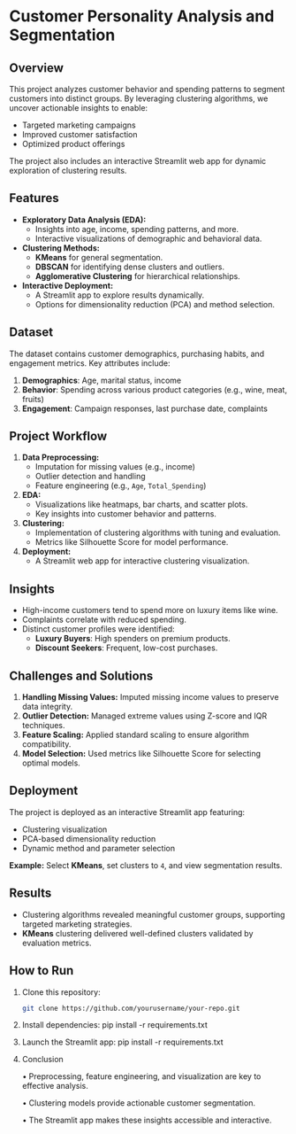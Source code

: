 # Customer Personality Analysis and Segmentation

## Overview
This project analyzes customer behavior and spending patterns to segment customers into distinct groups. By leveraging clustering algorithms, we uncover actionable insights to enable:
- Targeted marketing campaigns
- Improved customer satisfaction
- Optimized product offerings

The project also includes an interactive Streamlit web app for dynamic exploration of clustering results.

## Features
- **Exploratory Data Analysis (EDA):**
  - Insights into age, income, spending patterns, and more.
  - Interactive visualizations of demographic and behavioral data.
- **Clustering Methods:**
  - **KMeans** for general segmentation.
  - **DBSCAN** for identifying dense clusters and outliers.
  - **Agglomerative Clustering** for hierarchical relationships.
- **Interactive Deployment:**
  - A Streamlit app to explore results dynamically.
  - Options for dimensionality reduction (PCA) and method selection.

## Dataset
The dataset contains customer demographics, purchasing habits, and engagement metrics. Key attributes include:
1. **Demographics**: Age, marital status, income
2. **Behavior**: Spending across various product categories (e.g., wine, meat, fruits)
3. **Engagement**: Campaign responses, last purchase date, complaints

## Project Workflow
1. **Data Preprocessing:**
   - Imputation for missing values (e.g., income)
   - Outlier detection and handling
   - Feature engineering (e.g., `Age`, `Total_Spending`)
2. **EDA:**
   - Visualizations like heatmaps, bar charts, and scatter plots.
   - Key insights into customer behavior and patterns.
3. **Clustering:**
   - Implementation of clustering algorithms with tuning and evaluation.
   - Metrics like Silhouette Score for model performance.
4. **Deployment:**
   - A Streamlit web app for interactive clustering visualization.

## Insights
- High-income customers tend to spend more on luxury items like wine.
- Complaints correlate with reduced spending.
- Distinct customer profiles were identified:
  - **Luxury Buyers**: High spenders on premium products.
  - **Discount Seekers**: Frequent, low-cost purchases.

## Challenges and Solutions
1. **Handling Missing Values:** Imputed missing income values to preserve data integrity.
2. **Outlier Detection:** Managed extreme values using Z-score and IQR techniques.
3. **Feature Scaling:** Applied standard scaling to ensure algorithm compatibility.
4. **Model Selection:** Used metrics like Silhouette Score for selecting optimal models.

## Deployment
The project is deployed as an interactive Streamlit app featuring:
- Clustering visualization
- PCA-based dimensionality reduction
- Dynamic method and parameter selection

**Example:** Select **KMeans**, set clusters to `4`, and view segmentation results.

## Results
- Clustering algorithms revealed meaningful customer groups, supporting targeted marketing strategies.
- **KMeans** clustering delivered well-defined clusters validated by evaluation metrics.

## How to Run
1. Clone this repository:
   ```bash
   git clone https://github.com/yourusername/your-repo.git

2.	Install dependencies:
    pip install -r requirements.txt

3.	Launch the Streamlit app:
    pip install -r requirements.txt

4.  Conclusion

	•	Preprocessing, feature engineering, and visualization are key to effective analysis.
 
	•	Clustering models provide actionable customer segmentation.
 
	•	The Streamlit app makes these insights accessible and interactive.
